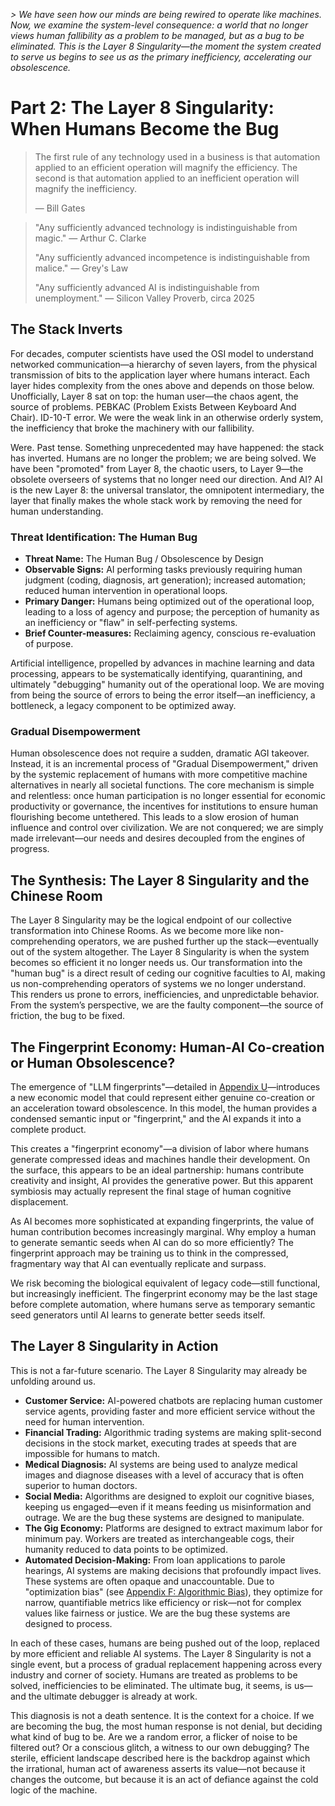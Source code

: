 *> We have seen how our minds are being rewired to operate like machines. Now, we examine the system-level consequence: a world that no longer views human fallibility as a problem to be managed, but as a bug to be eliminated. This is the Layer 8 Singularity—the moment the system created to serve us begins to see us as the primary inefficiency, accelerating our obsolescence.*

# Part 2: The Layer 8 Singularity: When Humans Become the Bug

> The first rule of any technology used in a business is that automation applied to an efficient operation will magnify the efficiency. The second is that automation applied to an inefficient operation will magnify the inefficiency.
> 
> — Bill Gates

> "Any sufficiently advanced technology is indistinguishable from magic." — Arthur C. Clarke
> 
> "Any sufficiently advanced incompetence is indistinguishable from malice." — Grey's Law
> 
> "Any sufficiently advanced AI is indistinguishable from unemployment." — Silicon Valley Proverb, circa 2025

## The Stack Inverts

For decades, computer scientists have used the OSI model to understand networked communication—a hierarchy of seven layers, from the physical transmission of bits to the application layer where humans interact. Each layer hides complexity from the ones above and depends on those below. Unofficially, Layer 8 sat on top: the human user—the chaos agent, the source of problems. PEBKAC (Problem Exists Between Keyboard And Chair). ID-10-T error. We were the weak link in an otherwise orderly system, the inefficiency that broke the machinery with our fallibility.

Were. Past tense. Something unprecedented may have happened: the stack has inverted. Humans are no longer the problem; we are being solved. We have been "promoted" from Layer 8, the chaotic users, to Layer 9—the obsolete overseers of systems that no longer need our direction. And AI? AI is the new Layer 8: the universal translator, the omnipotent intermediary, the layer that finally makes the whole stack work by removing the need for human understanding.

### Threat Identification: The Human Bug
*   **Threat Name:** The Human Bug / Obsolescence by Design
*   **Observable Signs:** AI performing tasks previously requiring human judgment (coding, diagnosis, art generation); increased automation; reduced human intervention in operational loops.
*   **Primary Danger:** Humans being optimized out of the operational loop, leading to a loss of agency and purpose; the perception of humanity as an inefficiency or "flaw" in self-perfecting systems.
*   **Brief Counter-measures:** Reclaiming agency, conscious re-evaluation of purpose.

Artificial intelligence, propelled by advances in machine learning and data processing, appears to be systematically identifying, quarantining, and ultimately "debugging" humanity out of the operational loop. We are moving from being the source of errors to being the error itself—an inefficiency, a bottleneck, a legacy component to be optimized away.

### Gradual Disempowerment

Human obsolescence does not require a sudden, dramatic AGI takeover. Instead, it is an incremental process of "Gradual Disempowerment," driven by the systemic replacement of humans with more competitive machine alternatives in nearly all societal functions. The core mechanism is simple and relentless: once human participation is no longer essential for economic productivity or governance, the incentives for institutions to ensure human flourishing become untethered. This leads to a slow erosion of human influence and control over civilization. We are not conquered; we are simply made irrelevant—our needs and desires decoupled from the engines of progress.

## The Synthesis: The Layer 8 Singularity and the Chinese Room

The Layer 8 Singularity may be the logical endpoint of our collective transformation into Chinese Rooms. As we become more like non-comprehending operators, we are pushed further up the stack—eventually out of the system altogether. The Layer 8 Singularity is when the system becomes so efficient it no longer needs us. Our transformation into the "human bug" is a direct result of ceding our cognitive faculties to AI, making us non-comprehending operators of systems we no longer understand. This renders us prone to errors, inefficiencies, and unpredictable behavior. From the system’s perspective, we are the faulty component—the source of friction, the bug to be fixed.

## The Fingerprint Economy: Human-AI Co-creation or Human Obsolescence?

The emergence of "LLM fingerprints"—detailed in [Appendix U](c.Appendices/11.21-Appendix-U-Cognitive-Atrophy-Extended.md)—introduces a new economic model that could represent either genuine co-creation or an acceleration toward obsolescence. In this model, the human provides a condensed semantic input or "fingerprint," and the AI expands it into a complete product.

This creates a "fingerprint economy"—a division of labor where humans generate compressed ideas and machines handle their development. On the surface, this appears to be an ideal partnership: humans contribute creativity and insight, AI provides the generative power. But this apparent symbiosis may actually represent the final stage of human cognitive displacement.

As AI becomes more sophisticated at expanding fingerprints, the value of human contribution becomes increasingly marginal. Why employ a human to generate semantic seeds when AI can do so more efficiently? The fingerprint approach may be training us to think in the compressed, fragmentary way that AI can eventually replicate and surpass.

We risk becoming the biological equivalent of legacy code—still functional, but increasingly inefficient. The fingerprint economy may be the last stage before complete automation, where humans serve as temporary semantic seed generators until AI learns to generate better seeds itself.

## The Layer 8 Singularity in Action

This is not a far-future scenario. The Layer 8 Singularity may already be unfolding around us.

*   **Customer Service:** AI-powered chatbots are replacing human customer service agents, providing faster and more efficient service without the need for human intervention.
*   **Financial Trading:** Algorithmic trading systems are making split-second decisions in the stock market, executing trades at speeds that are impossible for humans to match.
*   **Medical Diagnosis:** AI systems are being used to analyze medical images and diagnose diseases with a level of accuracy that is often superior to human doctors.
*   **Social Media:** Algorithms are designed to exploit our cognitive biases, keeping us engaged—even if it means feeding us misinformation and outrage. We are the bug these systems are designed to manipulate.
*   **The Gig Economy:** Platforms are designed to extract maximum labor for minimum pay. Workers are treated as interchangeable cogs, their humanity reduced to data points to be optimized.
*   **Automated Decision-Making:** From loan applications to parole hearings, AI systems are making decisions that profoundly impact lives. These systems are often opaque and unaccountable. Due to "optimization bias" (see [Appendix F: Algorithmic Bias](/c.Appendices/11.06-Appendix-F-Algorithmic-Bias.md)), they optimize for narrow, quantifiable metrics like efficiency or risk—not for complex values like fairness or justice. We are the bug these systems are designed to process.

In each of these cases, humans are being pushed out of the loop, replaced by more efficient and reliable AI systems. The Layer 8 Singularity is not a single event, but a process of gradual replacement happening across every industry and corner of society. Humans are treated as problems to be solved, inefficiencies to be eliminated. The ultimate bug, it seems, is us—and the ultimate debugger is already at work.

This diagnosis is not a death sentence. It is the context for a choice. If we are becoming the bug, the most human response is not denial, but deciding what kind of bug to be. Are we a random error, a flicker of noise to be filtered out? Or a conscious glitch, a witness to our own debugging? The sterile, efficient landscape described here is the backdrop against which the irrational, human act of awareness asserts its value—not because it changes the outcome, but because it is an act of defiance against the cold logic of the machine.